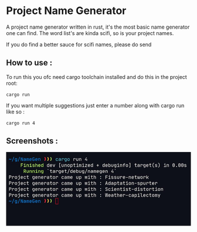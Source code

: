# Project Name Generator 

A project name generator written in rust, it's the most basic name generator one can find.
The word list's are kinda scifi, so is your project names.

If you do find a better sauce for scifi names, please do send

## How to use :

To run this you ofc need cargo toolchain installed and do this in the project root: 
```
cargo run
```
If you want multiple suggestions just enter a number along with cargo run like so :
```
cargo run 4
```
## Screenshots : 
![image](./pic.jpg)
